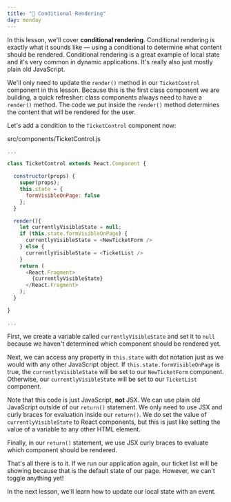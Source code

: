 ```yaml
---
title: "📓 Conditional Rendering"
day: monday
---
```


In this lesson, we'll cover **conditional rendering**. Conditional rendering is exactly what it sounds like — using a conditional to determine what content should be rendered. Conditional rendering is a great example of local state and it's very common in dynamic applications. It's really also just mostly plain old JavaScript.

We'll only need to update the `render()` method in our `TicketControl` component in this lesson. Because this is the first class component we are building, a quick refresher: class components always need to have a `render()` method. The code we put inside the `render()` method determines the content that will be rendered for the user.

Let's add a condition to the `TicketControl` component now:

<div class="filename">src/components/TicketControl.js</div>

```js
...

class TicketControl extends React.Component {

  constructor(props) {
    super(props);
    this.state = {
      formVisibleOnPage: false
    };
  }

  render(){
    let currentlyVisibleState = null;
    if (this.state.formVisibleOnPage) {
      currentlyVisibleState = <NewTicketForm />
    } else {
      currentlyVisibleState = <TicketList />
    }
    return (
      <React.Fragment>
        {currentlyVisibleState}
      </React.Fragment>
    );
  }

}

...
```

First, we create a variable called `currentlyVisibleState` and set it to `null` because we haven't determined which component should be rendered yet.

Next, we can access any property in `this.state` with dot notation just as we would with any other JavaScript object. If `this.state.formVisibleOnPage` is true, the `currentlyVisibleState` will be set to our `NewTicketForm` component. Otherwise, our `currentlyVisibleState` will be set to our `TicketList` component.

Note that this code is just JavaScript, **not** JSX. We can use plain old JavaScript outside of our `return()` statement. We only need to use JSX and curly braces for evaluation inside our `return()`. We do set the value of `currentlyVisibleState` to React components, but this is just like setting the value of a variable to any other HTML element.

Finally, in our `return()` statement, we use JSX curly braces to evaluate which component should be rendered.

That's all there is to it. If we run our application again, our ticket list will be showing because that is the default state of our page. However, we can't toggle anything yet!

In the next lesson, we'll learn how to update our local state with an event.
